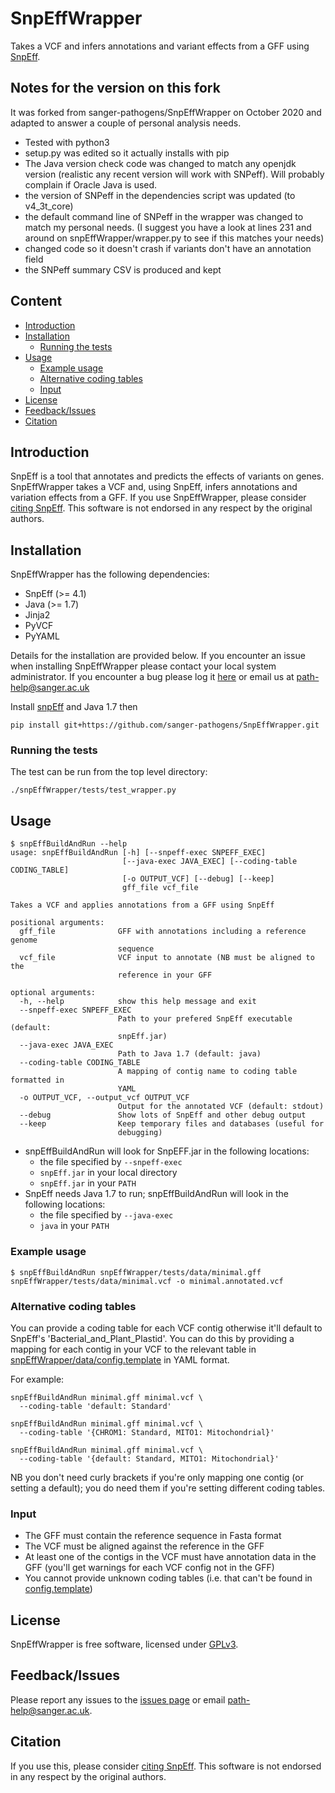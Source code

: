 # SnpEffWrapper
Takes a VCF and infers annotations and variant effects from a GFF using [SnpEff](http://snpeff.sourceforge.net/).

## Notes for the version on this fork
It was forked from sanger-pathogens/SnpEffWrapper on October 2020 and adapted to answer a couple of personal analysis needs. 

* Tested with python3
* setup.py was edited so it actually installs with pip
* The Java version check code was changed to match any openjdk version (realistic any recent version will work with SNPeff). Will probably complain if Oracle Java is used.
* the version of SNPeff in the dependencies script was updated (to v4_3t_core)
* the default command line of SNPeff in the wrapper was changed to match my personal needs. (I suggest you have a look at lines 231 and around on snpEffWrapper/wrapper.py to see if this matches your needs) 
* changed code so it doesn't crash if variants don't have an annotation field
* the SNPeff summary CSV is produced and kept 

## Content
  * [Introduction](#introduction)
  * [Installation](#installation)
    * [Running the tests](#running-the-tests)
  * [Usage](#usage)
    * [Example usage](#example-usage)
    * [Alternative coding tables](#alternative-coding-tables)
    * [Input](#input)
  * [License](#license)
  * [Feedback/Issues](#feedbackissues)
  * [Citation](#citation)

## Introduction
SnpEff is a tool that annotates and predicts the effects of variants on genes. SnpEffWrapper takes a VCF and, using SnpEff, infers annotations and variation effects from a GFF. If you use SnpEffWrapper, please consider [citing SnpEff](http://snpeff.sourceforge.net/SnpEff.html#citing). This software is not endorsed in any respect by the original authors.

## Installation
SnpEffWrapper has the following dependencies:

 * SnpEff (>= 4.1)
 * Java (>= 1.7)
 * Jinja2
 * PyVCF
 * PyYAML

Details for the installation are provided below. If you encounter an issue when installing SnpEffWrapper please contact your local system administrator. If you encounter a bug please log it [here](https://github.com/sanger-pathogens/SnpEffWrapper/issues) or email us at path-help@sanger.ac.uk

Install [snpEff](http://snpeff.sourceforge.net/) and Java 1.7 then

```
pip install git+https://github.com/sanger-pathogens/SnpEffWrapper.git
```
### Running the tests
The test can be run from the top level directory:  

```
./snpEffWrapper/tests/test_wrapper.py
```
## Usage
```
$ snpEffBuildAndRun --help
usage: snpEffBuildAndRun [-h] [--snpeff-exec SNPEFF_EXEC]
                         [--java-exec JAVA_EXEC] [--coding-table CODING_TABLE]
                         [-o OUTPUT_VCF] [--debug] [--keep]
                         gff_file vcf_file

Takes a VCF and applies annotations from a GFF using SnpEff

positional arguments:
  gff_file              GFF with annotations including a reference genome
                        sequence
  vcf_file              VCF input to annotate (NB must be aligned to the
                        reference in your GFF

optional arguments:
  -h, --help            show this help message and exit
  --snpeff-exec SNPEFF_EXEC
                        Path to your prefered SnpEff executable (default:
                        snpEff.jar)
  --java-exec JAVA_EXEC
                        Path to Java 1.7 (default: java)
  --coding-table CODING_TABLE
                        A mapping of contig name to coding table formatted in
                        YAML
  -o OUTPUT_VCF, --output_vcf OUTPUT_VCF
                        Output for the annotated VCF (default: stdout)
  --debug               Show lots of SnpEff and other debug output
  --keep                Keep temporary files and databases (useful for
                        debugging)
```

* snpEffBuildAndRun will look for SnpEFF.jar in the following locations:
  * the file specified by `--snpeff-exec`
  * `snpEff.jar` in your local directory
  * `snpEff.jar` in your `PATH`
* SnpEff needs Java 1.7 to run; snpEffBuildAndRun will look in the following locations:
  * the file specified by `--java-exec`
  * `java` in your `PATH`

### Example usage
```
$ snpEffBuildAndRun snpEffWrapper/tests/data/minimal.gff snpEffWrapper/tests/data/minimal.vcf -o minimal.annotated.vcf
```
### Alternative coding tables

You can provide a coding table for each VCF contig otherwise it'll default to SnpEff's 'Bacterial_and_Plant_Plastid'. You can do this by providing a mapping for each contig in your VCF to the relevant table in [snpEffWrapper/data/config.template](snpEffWrapper/data/config.template) in YAML format.

For example:
```
snpEffBuildAndRun minimal.gff minimal.vcf \
  --coding-table 'default: Standard'
  
snpEffBuildAndRun minimal.gff minimal.vcf \
  --coding-table '{CHROM1: Standard, MITO1: Mitochondrial}'
  
snpEffBuildAndRun minimal.gff minimal.vcf \
  --coding-table '{default: Standard, MITO1: Mitochondrial}'
```

NB you don't need curly brackets if you're only mapping one contig (or setting a default); you do need them if you're setting different coding tables.

### Input

* The GFF must contain the reference sequence in Fasta format
* The VCF must be aligned against the reference in the GFF
* At least one of the contigs in the VCF must have annotation data in the GFF (you'll get warnings for each VCF config not in the GFF)
* You cannot provide unknown coding tables (i.e. that can't be found in [config.template](snpEffWrapper/data/config.template))

## License
SnpEffWrapper is free software, licensed under [GPLv3](https://github.com/sanger-pathogens/snpeffwrapper/blob/master/LICENSE).

## Feedback/Issues
Please report any issues to the [issues page](https://github.com/sanger-pathogens/snpeffwrapper/issues) or email path-help@sanger.ac.uk.

## Citation
If you use this, please consider [citing SnpEff](http://snpeff.sourceforge.net/SnpEff.html#citing). This software is not endorsed in any respect by the original authors.
